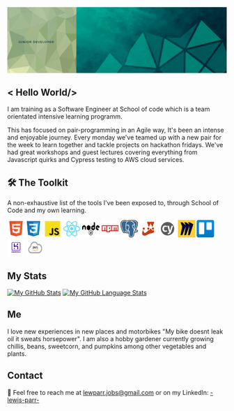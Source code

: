 <img src="./gif banner.gif" alt="My Header GIF" width="100%" height="50%">

## < Hello World/>

I am training as a Software Engineer at School of code which is a team orientated intensive learning programm.

This has focused on pair-programming in an Agile way, It's been an intense and enjoyable journey. Every monday we've teamed up with a new pair for the week to learn together and tackle projects on hackathon fridays. We've had great workshops and guest lectures covering everything from Javascript quirks and Cypress testing to AWS cloud services.

## 🛠 The Toolkit

A non-exhaustive list of the tools I've been exposed to, through School of Code and my own learning.

<img src="./html.png" alt="HTML icon" height="40em" width="40em"/><img src="./css.png" alt="css icon" height="40em" width="40em"/>
<img src="./JS.png" alt="JS icon" height="40em" width="40em"/>
<img src="./React.png" alt="React icon" height="40em" width="40em"/>
<img src="./node_icon.png" alt="node icon" height="40em" width="40em"/>
<img src="./npm.png" alt="NPM icon" height="40em" width="40em" />
<img src="./PostfreSQL.png" alt=" postgresql icon" height="40em" width="40em"/>
<img src="./jest.png" alt=" jesticon" height="40em" width="40em"/>
<img src="./cypress.png" alt="Cypress icon" height="40em" width="40em"/>
<img src="./miro.png" alt="Miro icon" height="40em" width="40em"/>
<img src="./Trello.png" alt="Trello icon" height="40em" width="40em"/>
<img src="./Heroku.png" alt="Heroku icon" height="40em" width="40em"/>
<img src="./aws-logo.png" alt="aws icon" height="40em" width="40em"/>

## My Stats

[![My GitHub Stats](https://github-readme-stats.vercel.app/api/?username=Le-w-is&count_private=true&theme=tokyonight&showicons=true)]()
[![My GitHub Language Stats](https://github-readme-stats.vercel.app/api/top-langs/?username=Le-w-is&langs_count=5&theme=tokyonight)]()

## Me

I love new experiences in new places and motorbikes "My bike doesnt leak oil it sweats horsepower". I am also a hobby gardener currently growing chillis, beans, sweetcorn, and pumpkins among other vegetables and plants.

## Contact

📩 Feel free to reach me at lewparr.jobs@gmail.com or on my LinkedIn: <a href="www.linkedin.com/in-lewis-parr-">-lewis-parr-</a>

<!---
Le-w-is/Le-w-is is a ✨ special ✨ repository because its `README.md` (this file) appears on your GitHub profile.
You can click the Preview link to take a look at your changes.
--->
